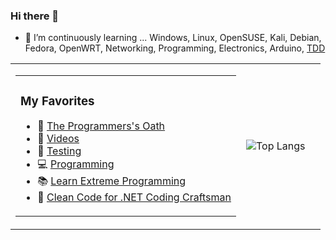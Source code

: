 ### Hi there 👋

- 🌱 I’m continuously learning ... Windows, Linux, OpenSUSE, Kali, Debian, Fedora, OpenWRT, Networking, Programming, Electronics, Arduino, [TDD](https://github.com/eugeniomiro/eugeniomiro/blob/master/tdd.md)

<table>
  <tr>
    <td>
<table><tr><td>
  
### My Favorites

- 📜 [The Programmers's Oath](https://blog.cleancoder.com/uncle-bob/2015/11/18/TheProgrammersOath.html)
- 🎥 [Videos](https://github.com/eugeniomiro/eugeniomiro/blob/master/videos.md)
- 🧪 [Testing](https://github.com/eugeniomiro/eugeniomiro/blob/master/testing.md)
- 💻 [Programming](https://github.com/eugeniomiro/eugeniomiro/blob/master/programming.md)
- 📚 [Learn Extreme Programming](https://www.tutorialspoint.com/extreme_programming/index.htm)
- 🚮 [Clean Code for .NET Coding Craftsman](https://medium.com/hackernoon/clean-code-for-net-coding-craftsman-7674373fccaf)
</td></tr></table>
    </td><td>
  
![Top Langs](https://github-readme-stats.vercel.app/api/top-langs/?username=eugeniomiro)
    <td>
  </tr>
</table>
